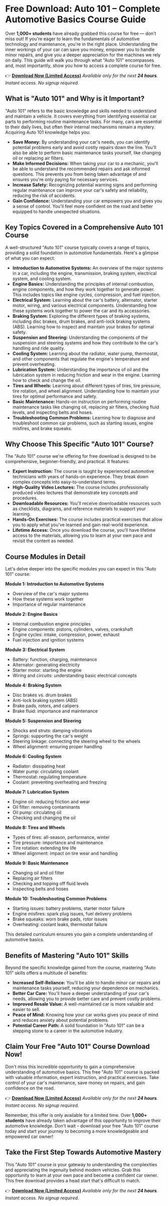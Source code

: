 # Free Download: Auto 101 – Complete Automotive Basics Course Guide

Over **1,000+ students** have already grabbed this course for free — don’t miss out! If you're eager to learn the fundamentals of automotive technology and maintenance, you're in the right place. Understanding the inner workings of your car can save you money, empower you to handle minor repairs, and give you a deeper appreciation for the machines we rely on daily. This guide will walk you through what "Auto 101" encompasses and, most importantly, show you how to access a complete course for free.

👉 **[Download Now (Limited Access)](https://udemywork.com/auto-101)**
_Available only for the next **24 hours**. Instant access. No signup required._

## What is "Auto 101" and Why is it Important?

"Auto 101" refers to the basic knowledge and skills needed to understand and maintain a vehicle. It covers everything from identifying essential car parts to performing routine maintenance tasks. For many, cars are essential to their daily lives, but often their internal mechanisms remain a mystery. Acquiring Auto 101 knowledge helps you:

*   **Save Money:** By understanding your car's needs, you can identify potential problems early and avoid costly repairs down the line. You'll also be able to perform basic maintenance tasks yourself, like changing oil or replacing air filters.
*   **Make Informed Decisions:** When taking your car to a mechanic, you'll be able to understand the recommended repairs and ask informed questions. This prevents you from being taken advantage of and ensures you're only paying for necessary services.
*   **Increase Safety:** Recognizing potential warning signs and performing regular maintenance can improve your car's safety and reliability, reducing the risk of accidents.
*   **Gain Confidence:** Understanding your car empowers you and gives you a sense of control. You'll feel more confident on the road and better equipped to handle unexpected situations.

## Key Topics Covered in a Comprehensive Auto 101 Course

A well-structured "Auto 101" course typically covers a range of topics, providing a solid foundation in automotive fundamentals. Here's a glimpse of what you can expect:

*   **Introduction to Automotive Systems:** An overview of the major systems in a car, including the engine, transmission, braking system, electrical system, and cooling system.
*   **Engine Basics:** Understanding the principles of internal combustion, engine components, and how they work together to generate power. This includes topics like engine cycles, compression, and fuel injection.
*   **Electrical System:** Learning about the car's battery, alternator, starter motor, wiring, and various electrical components. Understanding how these systems work together to power the car and its accessories.
*   **Braking System:** Exploring the different types of braking systems, including disc brakes, drum brakes, and anti-lock braking systems (ABS). Learning how to inspect and maintain your brakes for optimal safety.
*   **Suspension and Steering:** Understanding the components of the suspension and steering systems and how they contribute to the car's handling and ride quality.
*   **Cooling System:** Learning about the radiator, water pump, thermostat, and other components that regulate the engine's temperature and prevent overheating.
*   **Lubrication System:** Understanding the importance of oil and the lubrication system in reducing friction and wear in the engine. Learning how to check and change the oil.
*   **Tires and Wheels:** Learning about different types of tires, tire pressure, tire rotation, and wheel alignment. Understanding how to maintain your tires for optimal performance and safety.
*   **Basic Maintenance:** Hands-on instruction on performing routine maintenance tasks like changing oil, replacing air filters, checking fluid levels, and inspecting belts and hoses.
*   **Troubleshooting Common Problems:** Learning how to diagnose and troubleshoot common car problems, such as starting issues, engine misfires, and brake squeaks.

## Why Choose This Specific "Auto 101" Course?

The "Auto 101" course we're offering for free download is designed to be comprehensive, beginner-friendly, and practical. It features:

*   **Expert Instruction:** The course is taught by experienced automotive technicians with years of hands-on experience. They break down complex concepts into easy-to-understand terms.
*   **High-Quality Video Lectures:** The course includes professionally produced video lectures that demonstrate key concepts and procedures.
*   **Downloadable Resources:** You'll receive downloadable resources such as checklists, diagrams, and reference materials to support your learning.
*   **Hands-On Exercises:** The course includes practical exercises that allow you to apply what you've learned and gain real-world experience.
*   **Lifetime Access:** Once you download the course, you'll have lifetime access to the materials, allowing you to learn at your own pace and revisit the content as needed.

## Course Modules in Detail

Let's delve deeper into the specific modules you can expect in this "Auto 101" course:

**Module 1: Introduction to Automotive Systems**

*   Overview of the car's major systems
*   How these systems work together
*   Importance of regular maintenance

**Module 2: Engine Basics**

*   Internal combustion engine principles
*   Engine components: pistons, cylinders, valves, crankshaft
*   Engine cycles: intake, compression, power, exhaust
*   Fuel injection and ignition systems

**Module 3: Electrical System**

*   Battery: function, charging, maintenance
*   Alternator: generating electricity
*   Starter motor: starting the engine
*   Wiring and circuits: understanding basic electrical concepts

**Module 4: Braking System**

*   Disc brakes vs. drum brakes
*   Anti-lock braking system (ABS)
*   Brake pads, rotors, and calipers
*   Brake fluid: importance and maintenance

**Module 5: Suspension and Steering**

*   Shocks and struts: damping vibrations
*   Springs: supporting the car's weight
*   Steering linkage: connecting the steering wheel to the wheels
*   Wheel alignment: ensuring proper handling

**Module 6: Cooling System**

*   Radiator: dissipating heat
*   Water pump: circulating coolant
*   Thermostat: regulating temperature
*   Coolant: preventing overheating and freezing

**Module 7: Lubrication System**

*   Engine oil: reducing friction and wear
*   Oil filter: removing contaminants
*   Oil pump: circulating oil
*   Checking and changing the oil

**Module 8: Tires and Wheels**

*   Types of tires: all-season, performance, winter
*   Tire pressure: importance and maintenance
*   Tire rotation: extending tire life
*   Wheel alignment: impact on tire wear and handling

**Module 9: Basic Maintenance**

*   Changing oil and oil filter
*   Replacing air filters
*   Checking and topping off fluid levels
*   Inspecting belts and hoses

**Module 10: Troubleshooting Common Problems**

*   Starting issues: battery problems, starter motor failure
*   Engine misfires: spark plug issues, fuel delivery problems
*   Brake squeaks: worn brake pads, rotor issues
*   Overheating: coolant leaks, thermostat failure

This detailed curriculum ensures you gain a complete understanding of automotive basics.

## Benefits of Mastering "Auto 101" Skills

Beyond the specific knowledge gained from the course, mastering "Auto 101" skills offers a multitude of benefits:

*   **Increased Self-Reliance:** You'll be able to handle minor car repairs and maintenance tasks yourself, reducing your dependence on mechanics.
*   **Better Car Care:** You'll have a deeper understanding of your car's needs, allowing you to provide better care and prevent costly problems.
*   **Improved Resale Value:** A well-maintained car is more valuable and easier to sell.
*   **Peace of Mind:** Knowing how your car works gives you peace of mind and reduces anxiety about potential problems.
*   **Potential Career Path:** A solid foundation in "Auto 101" can be a stepping stone to a career in the automotive industry.

## Claim Your Free "Auto 101" Course Download Now!

Don't miss this incredible opportunity to gain a comprehensive understanding of automotive basics. This free "Auto 101" course is packed with valuable information, expert instruction, and practical exercises. Take control of your car's maintenance, save money on repairs, and gain confidence on the road.

👉 **[Download Now (Limited Access)](https://udemywork.com/auto-101)**
_Available only for the next **24 hours**. Instant access. No signup required._

Remember, this offer is only available for a limited time. Over **1,000+ students** have already taken advantage of this opportunity to improve their automotive knowledge. Don't wait – download your free "Auto 101" course today and start your journey to becoming a more knowledgeable and empowered car owner!

## Take the First Step Towards Automotive Mastery

This "Auto 101" course is your gateway to understanding the complexities and appreciating the ingenuity behind modern vehicles. Grab this opportunity to learn at your own pace and become a confident car owner. This free download provides a head start that's difficult to match.

👉 **[Download Now (Limited Access)](https://udemywork.com/auto-101)**
_Available only for the next **24 hours**. Instant access. No signup required._
